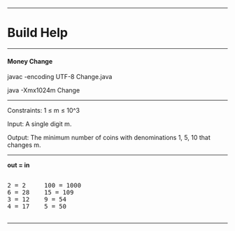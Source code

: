***

# Build Help 

***

#### Money Change

javac -encoding UTF-8 Change.java

java -Xmx1024m Change

***


Constraints: 1 ≤ m ≤ 10^3 

Input:  A single digit m.

Output: The minimum number of coins with denominations 1, 5, 10 that changes m.

***

**out = in**

<pre>

2 = 2     100 = 1000
6 = 28    15 = 109
3 = 12    9 = 54
4 = 17    5 = 50

</pre>

***


